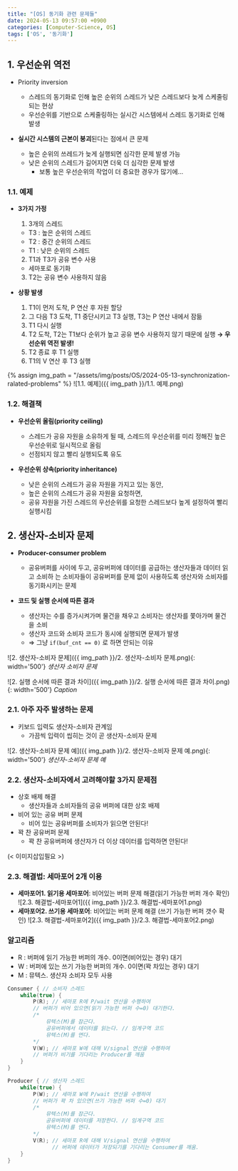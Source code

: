 ```yaml
---
title: "[OS] 동기화 관련 문제들"
date: 2024-05-13 09:57:00 +0900
categories: [Computer-Science, OS]
tags: ['OS', '동기화']
---
```




## 1. 우선순위 역전

- Priority inversion
  - 스레드의 동기화로 인해 높은 순위의 스레드가 낮은 스레드보다 늦게 스케줄링되는 현상
  - 우선순위를 기반으로 스케줄링하는 실시간 시스템에서 스레드 동기화로 인해 발생

- **실시간 시스템의 근본이 붕괴**된다는 점에서 큰 문제
  - 높은 순위의 쓰레드가 늦게 실행되면 심각한 문제 발생 가능
  - 낮은 순위의 스레드가 길어지면 더욱 더 심각한 문제 발생
    - 보통 높은 우선순위의 작업이 더 중요한 경우가 많기에...

### 1.1. 예제

- **3가지 가정**
  1. 3개의 스레드
    - T3 : 높은 순위의 스레드
    - T2 : 중간 순위의 스레드
    - T1 : 낮은 순위의 스레드
  2. T1과 T3가 공유 변수 사용
    - 세마포로 동기화
  3. T2는 공유 변수 사용하지 않음

- **상황 발생**
  1. T1이 먼저 도착, P 연산 후 자원 할당
  2. 그 다음 T3 도착, T1 중단시키고 T3 실행, T3는 P 연산 내에서 잠듦
  3. T1 다시 실행
  4. T2 도착, T2는 T1보다 순위가 높고 공유 변수 사용하지 않기 때문에 실행 **→ 우선순위 역전 발생!**
  5. T2 종료 후 T1 실행
  6. T1의 V 연산 후 T3 실행

{% assign img_path = "/assets/img/posts/OS/2024-05-13-synchronization-ralated-problems" %}
![1.1. 예제]({{ img_path }}/1.1. 예제.png)

### 1.2. 해결책

- **우선순위 올림(priority ceiling)**
  - 스레드가 공유 자원을 소유하게 될 때, 스레드의 우선순위를 미리 정해진 높은 우선순위로 일시적으로 올림
  - 선점되지 않고 빨리 실행되도록 유도

- **우선순위 상속(priority inheritance)**
  - 낮은 순위의 스레드가 공유 자원을 가지고 있는 동안,
  - 높은 순위의 스레드가 공유 자원을 요청하면,
  - 공유 자원을 가진 스레드의 우선순위를 요청한 스레드보다 높게 설정하여 빨리 실행시킴



## 2. 생산자-소비자 문제

- **Producer-consumer problem**
  - 공유버퍼를 사이에 두고, 공유버퍼에 데이터를 공급하는 생산자들과 데이터 읽고 소비하 는 소비자들이 공유버퍼를 문제 없이 사용하도록 생산자와 소비자를 동기화시키는 문제

- **코드 및 실행 순서에 따른 결과**
  - 생산자는 수를 증가시켜가며 물건을 채우고 소비자는 생산자를 쫓아가며 물건을 소비
  - 생산자 코드와 소비자 코드가 동시에 실행되면 문제가 발생
  - ⇒ 그냥 `if(buf_cnt == 0)` 로 하면 안되는 이유

![2. 생산자-소비자 문제]({{ img_path }}/2. 생산자-소비자 문제.png){: width='500'}
_생산자 소비자 문제_

![2. 실행 순서에 따른 결과 차이]({{ img_path }}/2. 실행 순서에 따른 결과 차이.png){: width='500'}
_Caption_

### 2.1. 아주 자주 발생하는 문제

- 키보드 입력도 생산자-소비자 관계임
  - 가끔씩 입력이 씹히는 것이 곧 생산자-소비자 문제

![2. 생산자-소비자 문제 예]({{ img_path }}/2. 생산자-소비자 문제 예.png){: width='500'}
_생산자-소비자 문제 예_

### 2.2. 생산자-소비자에서 고려해야할 3가지 문제점

- 상호 배제 해결
  - 생산자들과 소비자들의 공유 버퍼에 대한 상호 배제
- 비어 있는 공유 버퍼 문제
  - 비어 있는 공유버퍼를 소비자가 읽으면 안된다!
- 꽉 찬 공유버퍼 문제
  - 꽉 찬 공유버퍼에 생산자가 더 이상 데이터를 입력하면 안된다!

(< 이미지삽입필요 >)

### 2.3. 해결법: 세마포어 2개 이용

- **세마포어1. 읽기용 세마포어**: 비어있는 버퍼 문제 해결(읽기 가능한 버퍼 개수 확인)
![2.3. 해결법-세마포어1]({{ img_path }}/2.3. 해결법-세마포어1.png)
- **세마포어2. 쓰기용 세마포어**: 비어있는 버퍼 문제 해결 (쓰기 가능한 버퍼 갯수 확인)
![2.3. 해결법-세마포어2]({{ img_path }}/2.3. 해결법-세마포어2.png)

### 알고리즘

- R : 버퍼에 읽기 가능한 버퍼의 개수. 0이면(비어있는 경우) 대기
- W : 버퍼에 있는 쓰기 가능한 버퍼의 개수. 0이면(꽉 차있는 경우) 대기
- M : 뮤텍스. 생산자 소비자 모두 사용

```c
Consumer { // 소비자 스레드
    while(true) {
        P(R); // 세마포 R에 P/wait 연산을 수행하여
        // 버퍼가 비어 있으면(읽기 가능한 버퍼 수=0) 대기한다.
        /*
            뮤텍스(M)를 잠근다.
            공유버퍼에서 데이터를 읽는다. // 임계구역 코드
            뮤텍스(M)를 연다.
        */
        V(W); // 세마포 W에 대해 V/signal 연산을 수행하여
        // 버퍼가 비기를 기다리는 Producer를 깨움
    }
}
```

```c
Producer { // 생산자 스레드
    while(true) {
        P(W); // 세마포 W에 P/wait 연산을 수행하여
        // 버퍼가 꽉 차 있으면(쓰기 가능한 버퍼 수=0) 대기
        /*
            뮤텍스(M)를 잠근다.
            공유버퍼에 데이터를 저장한다. // 임계구역 코드
            뮤텍스(M)를 연다.
        */
        V(R); // 세마포 R에 대해 V/signal 연산을 수행하여
              // 버퍼에 데이터가 저장되기를 기다리는 Consumer를 깨움.
    }
}
```